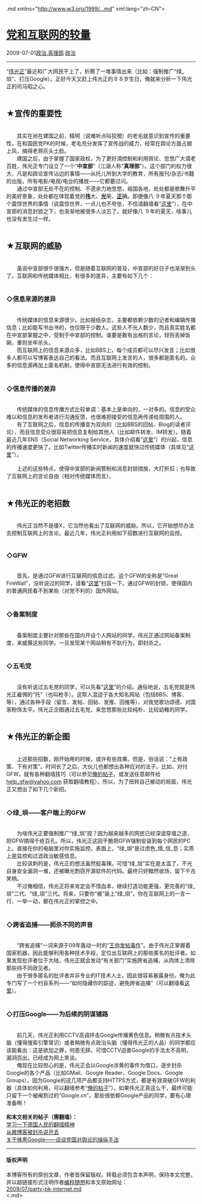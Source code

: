 <!DOCTYPE.md>
.md xmlns="http://www.w3.org/1999/...md" xml:lang="zh-CN">
<head>
<meta http-equiv="Content-Type" content="text.md; charset=utf-8" />
<meta name="generator" content="Python script by program.think@gmail.com" />
<meta name="provider" content="program-think.blogspot.com" />
<link type="text/css" rel="stylesheet" href="../../css/program-think.css" />
<title>党和互联网的较量 - 编程随想的博客</title>
</head>
<body>
<div id="main" style="width:100%;">
<h1><a href="../../index.md" title="回到首页">党和互联网的较量</a></h1>
<div class="post-info"><span class="date-header">2009-07-01</span><a href="../../tags/E694BFE6B2BB.E79C9FE79086E983A8.md" class="tag">政治.真理部</a> <a href="../../tags/E694BFE6B2BB.md" class="tag">政治</a> </div>
<hr>
<div class="post">
“<a href="http://zh.wikipedia.org/wiki/%E5%AF%B9%E4%B8%AD%E5%9B%BD%E5%85%B1%E4%BA%A7%E5%85%9A%E7%9A%84%E8%B4%AC%E7%A7%B0" target="_blank" rel="nofollow">伟光正</a>”最近和广大网民干上了，折腾了一堆事情出来（比如：强制推广“绿_垻”、打压Google）。正好今天又赶上伟光正的８８岁生日，俺就来分析一下伟光正的司马昭之心。<!--program-think--><br /><br /><h2>★宣传的重要性</h2><br />　　其实在尚在建国之前，精明（说难听点叫狡猾）的老毛就意识到宣传的重要性。在和国民党PK的时候，老毛充分发挥了宣传战的威力，经常在舆论方面占据上风，搞得老蒋灰头土脸。<br />　　建国之后，由于掌握了国家政权，为了更好滴控制和利用舆论、忽悠广大滴老百姓，伟光正专门设立了一个“<b>中宣部</b>”（江湖人称“<b>真理部</b>”）。这个部门的权力很大，凡是和舆论宣传沾边的事情——从托儿所到大学的教育，所有报刊/杂志/书籍的出版，所有电影/电视/电台的播放——它都要过问。<br />　　通过中宣部无处不在的控制、不遗余力地忽悠，祖国各地，处处都是歌舞升平的美好景象，处处都在体现着党的<b><u>伟</u></b>大、<b><u>光</u></b>荣、<b><u>正</u></b>确。即便像八 ９年夏天那个那个震惊世界的事情（说震惊世界，一点儿也不夸张，不信请翻墙看“<a href="http://zh.wikipedia.org/zh-cn/%E5%85%AD%E5%9B%9B%E4%BA%8B%E4%BB%B6" target="_blank" rel="nofollow">这里</a>”），在中宣部的消息封锁之下，也渐渐地被很多人淡忘了。就好像八 ９年的夏天，啥事儿也没有发生过一样。<br /><br /><h2>★互联网的威胁</h2><br />　　虽说中宣部很牛很强大，但是随着互联网的普及，中宣部的好日子也渐渐到头了。互联网和传统媒体相比，有很多的差异，主要有如下几个：<br /><br /><h3>◇信息来源的差异</h3><br />　　传统媒体的信息来源很少。比如报纸杂志，主要都依赖少数的记者和编辑传播信息；比如能写书出书的，也仅限于少数人。这些人不光人数少，而且真实姓名都在中宣部掌握之中，受制于中宣部的控制。谁要是敢有出格的言论，轻则丢掉饭碗，重则坐牢杀头。<br />　　而互联网上的信息来源众多，比如BBS上，每个成员都可以尽兴发言；比如很多人都可以写博客表达自己的看法。而且互联网上发言的人，很多都是匿名的。众多的信息源再加上匿名机制，使得中宣部无法进行有效的控制。<br /><br /><h3>◇信息传播的差异</h3><br />　　传统媒体的信息传播方式比较单调：基本上是单向的，一对多的。信息的受众难以和信息的发布者进行沟通反馈，也很难把接受的信息再传递给周围的人。<br />　　有了互联网之后，信息的传播变为双向的（比如BBS的回帖、Blog的读者评论），而且信息受众很容易把信息复制给其他人（比如邮件转发、IM转发）。随着最近几年SNS（Social Networking Service，具体介绍看“<a href="http://zh.wikipedia.org/zh-cn/%E7%A4%BE%E4%BA%A4%E7%B6%B2%E8%B7%AF%E6%9C%8D%E5%8B%99" target="_blank" rel="nofollow">这里</a>”）的兴起，信息的传播速度更快了。比如Twitter传播实时新闻的速度就快过传统媒体（具体见“<a href="../../2009/01/twitter-and-break-news-and-people.md" target="_blank">这里</a>”）。<br /><br />　　上述的这些特点，使得中宣部的新闻管制和消息封锁措施，大打折扣；也导致了互联网上的言论自由（相对传统媒体而言）。<br /><br /><h2>★伟光正的老招数</h2><br />　　伟光正当然不是傻X，它当然也看出了互联网的威胁。所以，它开始想尽办法去控制互联网上的言论。最近几年，伟光正利用如下招数进行互联网的监控。<br /><br /><h3>◇GFW</h3><br />　　首先，是通过GFW进行互联网的信息过滤。这个GFW的全称是“Great FireWall”，没听说过的同学，请看“<a href="http://zh.wikipedia.org/wiki/%E9%98%B2%E7%81%AB%E9%95%BF%E5%9F%8E" target="_blank" rel="nofollow">这里</a>”扫盲一下。通过GFW的封锁，使得国内的普通网民看不到某些（对党不利的）国外网站。<br /><br /><h3>◇备案制度</h3><br />　　备案制度主要针对那些在国内开设个人网站的同学。伟光正通过网站备案制度，来威慑这些同学。一旦发现某个网站稍有不轨行为，即封杀之。<br /><br /><h3>◇五毛党</h3><br />　　没有听说过五毛党的同学，可以先看“<a href="http://zh.wikipedia.org/zh-cn/%E7%BD%91%E7%BB%9C%E8%AF%84%E8%AE%BA%E5%91%98" target="_blank" rel="nofollow">这里</a>”的介绍。通俗地说，五毛党就是伟光正雇佣的“托”（也叫枪手）。这帮人混迹于各大知名网站（包括BBS、博客、等），通过各种手段（留言、发帖、回帖、发推、回推等），对我党歌功颂德、对国家粉饰太平。伟光正企图通过五毛党，来忽悠那些比较纯朴、比较幼稚的同学。<br /><br /><h2>★伟光正的新企图</h2><br />　　上述那些招数，刚开始用的时候，或许有些效果。但是，俗话说：“上有政策、下有对策”。时间长了之后，大伙儿也都想出各种应对的法子。比如，对付GFW，就有各种翻墙技巧（可以参见<a href="../../2009/05/how-to-break-through-gfw.md" target="_blank">俺的帖子</a>，或发送任意邮件给 <a href="mailto:help_gfw@yahoo.com">help_gfw@yahoo.com</a> 获取翻墙教程）。所以，为了扭转自己被动的局面，伟光正又想出了如下几个新招。<br /><br /><h3>◇绿_垻——客户端上的GFW</h3><br />　　为啥伟光正要强制推广“绿_垻”捏？因为越来越多的网民已经深谙穿墙之道，把GFW搞得千疮百孔。所以，伟光正这回干脆把GFW强制安装到每个网民的PC上。直接在你的电脑里对你实施监控。表面上，“绿_垻”是过虑色_情_信_息；实质上是监控和过滤政治敏感信息。<br />　　比较讽刺的是，伟光正的想法虽然挺毒辣。可惜“绿_垻”实在是太滥了，不光自身安全漏洞一堆，还被曝光剽窃开源软件的代码。最终只好黯然收场，留下千古笑柄。<br />　　不过俺相信，伟光正将来肯定会不惜血本，继续打造功能更强，更完善的“绿_垻”二代、“绿_垻”三代。将来，只要你“被”装上“绿_垻”，你在互联网上的一言一行、一举一动，都在伟光正的掌控之中。<br /><br /><h3>◇跨省追捕——扼杀不同的声音</h3><br />　　“跨省追捕”一词来源于09年轰动一时的“<a href="http://zh.wikipedia.org/zh/%E7%8E%8B%E5%B8%85%E5%8F%91%E8%B4%B4%E4%BA%8B%E4%BB%B6" target="_blank" rel="nofollow">王帅发帖事件</a>”。由于伟光正掌握着国家机器，因此能够利用各种技术手段，定位出互联网上的那些匿名的批评者。如果发现批评者位于大陆，伟光正就会发动“有关部门”实施跨省追捕，从肉体上清除那些持不同政见者。<br />　　由于很多匿名的批评者并非专业的IT技术人士，因此很容易暴露身份。俺为此专门写了一个扫盲系列——“如何隐藏你的踪迹，避免跨省追捕”（可以翻墙看<a href="../../2010/04/howto-cover-your-tracks-0.md" target="_blank">这里</a>）。<br /><br /><h3>◇打压Google——为后续的阴谋铺路</h3><br />　　前几天，伟光正利用CCTV高调抨击Google传播黄色信息。稍微有点技术头脑（懂得搜索引擎常识）或者稍微有点政治头脑（懂得伟光正的人品）的同学都应该能看出：这是欲加之罪，何患无辞。可惜CCTV迫害Google的手法太不高明，漏洞百出。已经成为网上笑谈。<br />　　俺现在比较担心的是，伟光正会以Google涉黄的事件为借口，逐步封杀Google的各个产品（比如GMail、Google Reader、Google Docs、Google Groups）。因为Google的这几项产品都支持HTTPS方式，都是有效突破GFW的利器（具体如何利用，可以翻墙参考“<a href="../../2009/05/how-to-break-through-gfw.md" target="_blank">俺的帖子</a>”）。如果伟光正真这么干，最终可能只留下一个被阉割过的“Google.cn”。那些很依赖Google产品的同学，要有心理准备啊！<br /><br /><b>和本文相关的帖子（需翻墙）：</b><br /><a href="../../2009/07/break-through-berlin-wall.md" target="_blank">学习一下德国人民的翻墙精神</a><br /><a href="../../2009/07/microblog-blocked-by-gfw.md" target="_blank">从微博客被封杀说开去</a><br /><a href="../../2010/03/party-control-news-media.md" target="_blank">关于抹黑Google——谈谈党国对舆论的操纵手法</a><div class="blogger-post-footer">
</div>
<hr>
<div class="copyright">
<h4>版权声明</h4>
本博客所有的原创文章，作者皆保留版权。转载必须包含本声明，保持本文完整，并以超链接形式注明作者<a href="mailto:program.think@gmail.com">编程随想</a>和本文原始网址：<br>
<a href="2009/07/party-pk-internet.md">2009/07/party-pk-internet.md</a>
</div>
</div>
</body>
<.md>
